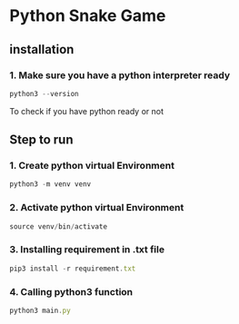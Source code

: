 # Python Snake Game
## installation
### 1. Make sure you have a python interpreter ready
```js
python3 --version
```
To check if you have python ready or not
## Step to run
### 1. Create python virtual Environment 
```js
python3 -m venv venv
```
### 2. Activate python virtual Environment
```js
source venv/bin/activate
``` 
### 3. Installing requirement in .txt file
```js
pip3 install -r requirement.txt
``` 
### 4. Calling python3 function
```js
python3 main.py
``` 
